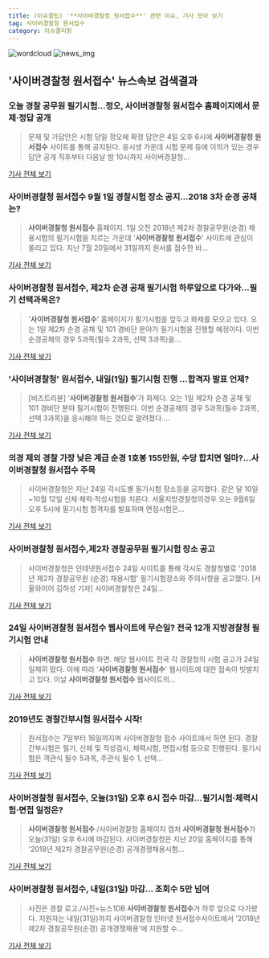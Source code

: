 ```yaml
---
title: (이슈클립) '**사이버경찰청 원서접수**' 관련 이슈, 기사 모아 보기
tag: 사이버경찰청 원서접수
category: 이슈클리핑
---
```

![wordcloud](https://s3.ap-northeast-2.amazonaws.com/lyrics101-wordcloud/2018-09-01-1535755515.png)
![news_img](https://user-images.githubusercontent.com/42597476/44507050-1206f400-a6e4-11e8-8d98-7ffbfebb353f.png)
## **'**사이버경찰청 원서접수**'** 뉴스속보 검색결과
### 오늘 경찰 공무원 필기시험…정오, **사이버경찰청 원서접수** 홈페이지에서 문제·정답 공개

>문제 및 가답안은 시험 당일 정오에 확정 답안은 4일 오후 6시에 **사이버경찰청 원서접수** 사이트를 통해 공지된다. 응시생 가운데 시험 문제 등에 이의가 있는 경우 답안 공개 직후부터 다음날 밤 10시까지 사이버경찰청...

<a href="http://www.kookje.co.kr/news2011/asp/newsbody.asp?code=0300&key=20180901.99099014811" target="_blank">기사 전체 보기</a>

### **사이버경찰청 원서접수** 9월 1일 경찰시험 장소 공지…2018 3차 순경 공채는?

>**사이버경찰청 원서접수** 홈페이지. 1일 오전 2018년 제2차 경찰공무원(순경) 채용시험의 필기시험을 치르는 가운데 '**사이버경찰청 원서접수**' 사이트에 관심이 쏠리고 있다. 지난 7월 20일에서 31일까지 원서를 접수한 바...

<a href="http://news20.busan.com/controller/newsController.jsp?newsId=20180901000005" target="_blank">기사 전체 보기</a>

### **사이버경찰청 원서접수**, 제2차 순경 공채 필기시험 하루앞으로 다가와…필기 선택과목은?

>'**사이버경찰청 원서접수**' 홈페이지가 필기시험을 앞두고 화제를 모으고 있다. 오는 1일 제2차 순경 공채 및 101 경비단 분야가 필기시험을 진행할 예정이다.   이번 순경공채의 경우  5과목(필수 2과목, 선택 3과목)을...

<a href="http://www.topstarnews.net/news/articleView.html?idxno=474130" target="_blank">기사 전체 보기</a>

### '사이버경찰청' 원서접수, 내일(1일) 필기시험 진행 …합격자 발표 언제?

>[비즈트리뷴] ‘**사이버경찰청 원서접수**’가 화제다. 오는 1일 제2차 순경 공채 및 101 경비단 분야 필기시험이 진행된다. 이번 순경공채의 경우 5과목(필수 2과목, 선택 3과목)을 응시해야 하는 것으로 알려졌다....

<a href="http://www.biztribune.co.kr/news/view.php?no=71904" target="_blank">기사 전체 보기</a>

### 의경 제외 경찰 가장 낮은 계급 순경 1호봉 155만원, 수당 합치면 얼마?...**사이버경찰청 원서접수** 주목

>사이버경찰청은 지난 24일 각시도별 필기시험 장소등을 공지했다. 같은 달 10일~10월 12일 신체·체력·적성시험을 치른다. 서울지방경찰청의경우 오는 9월6일 오후 5시에 필기시험 합격자를 발표하며 면접시험은...

<a href="http://www.g-enews.com/ko-kr/news/article/news_all/2018083108102012434e4869c120_1/article.html" target="_blank">기사 전체 보기</a>

### **사이버경찰청 원서접수**,제2차 경찰공무원 필기시험 장소 공고

>사이버경찰청은 인테넷원서접수 24일 사이트를 통해  각시도 경찰청별로  '2018년 제2차 경찰공무원 (순경) 채용시험' 필기시험장소와 주의사항을 공고했다. [서울와이어 김하성 기자] 사이버경찰청은 24일...

<a href="http://www.seoulwire.com/news/articleView.html?idxno=23834" target="_blank">기사 전체 보기</a>

### 24일 **사이버경찰청 원서접수** 웹사이트에 무슨일? 전국 12개 지방경찰청 필기시험 안내

>**사이버경찰청 원서접수** 화면. 해당 웹사이트 전국 각 경찰청의 시험 공고가 24일 일제히 떴다. 이에 따라 '**사이버경찰청 원서접수**' 웹사이트에 대한 접속이 빗발치고 있다. 이날 **사이버경찰청 원서접수** 웹사이트의...

<a href="http://news.imaeil.com/Society/2018082409551180655" target="_blank">기사 전체 보기</a>

### 2019년도 경찰간부시험 원서접수 시작!

>원서접수는 7일부터 16일까지며 사이버경찰청 접수 사이트에서 하면 된다. 경찰간부시험은 필기, 신체 및 적성검사, 체력시험, 면접시험 등으로 진행된다. 필기시험은 객관식 필수 5과목, 주관식 필수 1, 선택...

<a href="http://www.lec.co.kr/news/articleView.html?idxno=48365" target="_blank">기사 전체 보기</a>

### **사이버경찰청 원서접수**, 오늘(31일) 오후 6시 접수 마감…필기시험·체력시험·면접 일정은?

>**사이버경찰청 원서접수** /사이버경찰청 홈페이지 캡처  **사이버경찰청 원서접수**가 오늘(31일) 오후 6시에 마감된다. 사이버경찰청은 지난 20일 홈페이지를 통해 '2018년 제2차 경찰공무원(순경) 공개경쟁채용시험...

<a href="http://www.kyeongin.com/main/view.php?key=20180731000134111" target="_blank">기사 전체 보기</a>

### **사이버경찰청 원서접수**, 내일(31일) 마감… 조회수 5만 넘어

>사진은 경찰 로고./사진=뉴스1DB **사이버경찰청 원서접수**가 하루 앞으로 다가왔다. 지원자는 내일(31일)까지 사이버경찰청 인터넷 원서접수사이트에서 '2018년 제2차 경찰공무원(순경) 공개경쟁채용'에 지원할 수...

<a href="http://moneys.mt.co.kr/news/mwView.php?no=2018073014108072494" target="_blank">기사 전체 보기</a>



